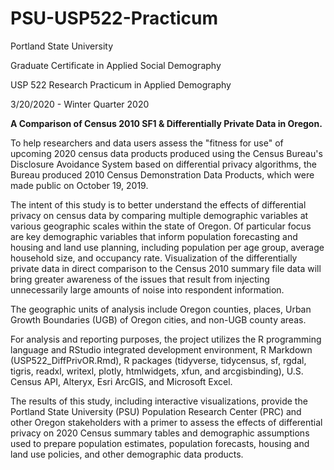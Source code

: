 # PSU-USP522-Practicum
Portland State University

Graduate Certificate in Applied Social Demography

USP 522 Research Practicum in Applied Demography

3/20/2020 - Winter Quarter 2020

**A Comparison of Census 2010 SF1 & Differentially Private Data in Oregon.**

To help researchers and data users assess the "fitness for use" of upcoming 2020 census data products produced using the Census Bureau's Disclosure Avoidance System based on differential privacy algorithms, the Bureau produced 2010 Census Demonstration Data Products, which were made public on October 19, 2019.

The intent of this study is to better understand the effects of differential privacy on census data by comparing multiple demographic variables at various geographic scales within the state of Oregon. Of particular focus are key demographic variables that inform population forecasting and housing and land use planning, including population per age group, average household size, and occupancy rate. Visualization of the differentially private data in direct comparison to the Census 2010 summary file data will bring greater awareness of the issues that result from injecting unnecessarily large amounts of noise into respondent information.

The geographic units of analysis include Oregon counties, places, Urban Growth Boundaries (UGB) of Oregon cities, and non-UGB county areas.

For analysis and reporting purposes, the project utilizes the R programming language and RStudio integrated development environment, R Markdown (USP522_DiffPrivOR.Rmd), R packages (tidyverse, tidycensus, sf, rgdal, tigris, readxl, writexl, plotly, htmlwidgets, xfun, and arcgisbinding), U.S. Census API, Alteryx, Esri ArcGIS, and Microsoft Excel.

The results of this study, including interactive visualizations, provide the Portland State University (PSU) Population Research Center (PRC) and other Oregon stakeholders with a primer to assess the effects of differential privacy on 2020 Census summary tables and demographic assumptions used to prepare population estimates, population forecasts, housing and land use policies, and other demographic data products.
